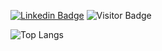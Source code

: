 [![Linkedin Badge](https://img.shields.io/badge/-ThiagoZen-blue?style=flat-square&logo=Linkedin&logoColor=white&link=https://www.linkedin.com/in/thiago-zen-7a4bab215/)](https://www.linkedin.com/in/thiago-zen-7a4bab215/)
![Visitor Badge](https://visitor-badge.laobi.icu/badge?page_id=ThiagoZen.ThiagoZen)

![Top Langs](https://github-readme-stats.vercel.app/api/top-langs/?username=ThiagoZen&hide=TeX&layout=compact)


